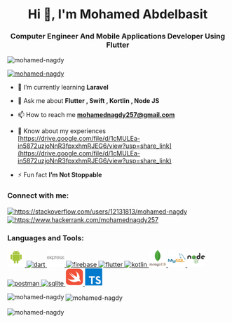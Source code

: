 <h1 align="center">Hi 👋, I'm Mohamed Abdelbasit</h1>
<h3 align="center">Computer Engineer And Mobile Applications Developer Using Flutter</h3>

<p align="left"> <img src="https://komarev.com/ghpvc/?username=mohamed-nagdy&label=Profile%20views&color=0e75b6&style=flat" alt="mohamed-nagdy" /> </p>

<p align="left"> <a href="https://github.com/ryo-ma/github-profile-trophy"><img src="https://github-profile-trophy.vercel.app/?username=mohamed-nagdy" alt="mohamed-nagdy" /></a> </p>

- 🌱 I’m currently learning **Laravel**

- 💬 Ask me about **Flutter , Swift , Kortlin , Node JS**

- 📫 How to reach me **mohamednagdy257@gmail.com**

- 📄 Know about my experiences [https://drive.google.com/file/d/1cMULEa-in5872uzjoNnR3fpxxhmRJEG6/view?usp=share_link](https://drive.google.com/file/d/1cMULEa-in5872uzjoNnR3fpxxhmRJEG6/view?usp=share_link)

- ⚡ Fun fact **I’m Not Stoppable**

<h3 align="left">Connect with me:</h3>
<p align="left">
<a href="https://stackoverflow.com/users/https://stackoverflow.com/users/12131813/mohamed-nagdy" target="blank"><img align="center" src="https://raw.githubusercontent.com/rahuldkjain/github-profile-readme-generator/master/src/images/icons/Social/stack-overflow.svg" alt="https://stackoverflow.com/users/12131813/mohamed-nagdy" height="30" width="40" /></a>
<a href="https://www.hackerrank.com/https://www.hackerrank.com/mohamednagdy257" target="blank"><img align="center" src="https://raw.githubusercontent.com/rahuldkjain/github-profile-readme-generator/master/src/images/icons/Social/hackerrank.svg" alt="https://www.hackerrank.com/mohamednagdy257" height="30" width="40" /></a>
</p>

<h3 align="left">Languages and Tools:</h3>
<p align="left"> <a href="https://developer.android.com" target="_blank" rel="noreferrer"> <img src="https://raw.githubusercontent.com/devicons/devicon/master/icons/android/android-original-wordmark.svg" alt="android" width="40" height="40"/> </a>  <a href="https://dart.dev" target="_blank" rel="noreferrer"> <img src="https://www.vectorlogo.zone/logos/dartlang/dartlang-icon.svg" alt="dart" width="40" height="40"/> </a> <a href="https://expressjs.com" target="_blank" rel="noreferrer"> <img src="https://raw.githubusercontent.com/devicons/devicon/master/icons/express/express-original-wordmark.svg" alt="express" width="40" height="40"/> </a> <a href="https://firebase.google.com/" target="_blank" rel="noreferrer"> <img src="https://www.vectorlogo.zone/logos/firebase/firebase-icon.svg" alt="firebase" width="40" height="40"/> </a> <a href="https://flutter.dev" target="_blank" rel="noreferrer"> <img src="https://www.vectorlogo.zone/logos/flutterio/flutterio-icon.svg" alt="flutter" width="40" height="40"/> </a>  <a href="https://kotlinlang.org" target="_blank" rel="noreferrer"> <img src="https://www.vectorlogo.zone/logos/kotlinlang/kotlinlang-icon.svg" alt="kotlin" width="40" height="40"/> </a> <a href="https://www.mongodb.com/" target="_blank" rel="noreferrer"> <img src="https://raw.githubusercontent.com/devicons/devicon/master/icons/mongodb/mongodb-original-wordmark.svg" alt="mongodb" width="40" height="40"/> </a> <a href="https://www.mysql.com/" target="_blank" rel="noreferrer"> <img src="https://raw.githubusercontent.com/devicons/devicon/master/icons/mysql/mysql-original-wordmark.svg" alt="mysql" width="40" height="40"/> </a> <a href="https://nodejs.org" target="_blank" rel="noreferrer"> <img src="https://raw.githubusercontent.com/devicons/devicon/master/icons/nodejs/nodejs-original-wordmark.svg" alt="nodejs" width="40" height="40"/> </a> <a href="https://postman.com" target="_blank" rel="noreferrer"> <img src="https://www.vectorlogo.zone/logos/getpostman/getpostman-icon.svg" alt="postman" width="40" height="40"/> </a> <a href="https://www.sqlite.org/" target="_blank" rel="noreferrer"> <img src="https://www.vectorlogo.zone/logos/sqlite/sqlite-icon.svg" alt="sqlite" width="40" height="40"/> </a> <a href="https://developer.apple.com/swift/" target="_blank" rel="noreferrer"> <img src="https://raw.githubusercontent.com/devicons/devicon/master/icons/swift/swift-original.svg" alt="swift" width="40" height="40"/> </a> <a href="https://www.typescriptlang.org/" target="_blank" rel="noreferrer"> <img src="https://raw.githubusercontent.com/devicons/devicon/master/icons/typescript/typescript-original.svg" alt="typescript" width="40" height="40"/> </a> </p>

<p><img align="left" src="https://github-readme-stats.vercel.app/api/top-langs?username=mohamed-nagdy&show_icons=true&locale=en&layout=compact" alt="mohamed-nagdy" /></p>

<p>&nbsp;<img align="center" src="https://github-readme-stats.vercel.app/api?username=mohamed-nagdy&show_icons=true&locale=en" alt="mohamed-nagdy" /></p>

<p><img align="center" src="https://github-readme-streak-stats.herokuapp.com/?user=mohamed-nagdy&" alt="mohamed-nagdy" /></p>
